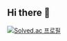 ## Hi there 👋

[![Solved.ac 프로필](http://mazassumnida.wtf/api/v2/generate_badge?boj=백준닉네임)](https://solved.ac/gywo9675)

<!--
**REVE97/REVE97** is a ✨ _special_ ✨ repository because its `README.md` (this file) appears on your GitHub profile.

Here are some ideas to get you started:

- 🔭 I’m currently working on ...
- 🌱 I’m currently learning ...
- 👯 I’m looking to collaborate on ...
- 🤔 I’m looking for help with ...
- 💬 Ask me about ...
- 📫 How to reach me: ...
- 😄 Pronouns: ...
- ⚡ Fun fact: ...
-->
